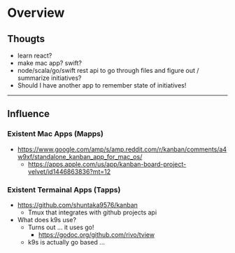 # Overview

## Thougts
- learn react?
- make mac app? swift?
- node/scala/go/swift rest api to go through files and figure out / summarize initiatives?
- Should I have another app to remember state of initiatives!

-----------------------

## Influence

### Existent Mac Apps (Mapps)
- https://www.google.com/amp/s/amp.reddit.com/r/kanban/comments/a4w9xf/standalone_kanban_app_for_mac_os/
    - https://apps.apple.com/us/app/kanban-board-project-velvet/id1446863836?mt=12

### Existent Termainal Apps (Tapps)
- https://github.com/shuntaka9576/kanban
	- Tmux that integrates with github projects api
- What does k9s use?
	- Turns out ... it uses go!
		- https://godoc.org/github.com/rivo/tview
	- k9s is actually go based ...